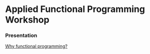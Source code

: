 # Applied Functional Programming Workshop

### Presentation

[Why functional programming?](https://gitpitch.com/doubleloop-io/applied-fp-workshop-scala/master)
